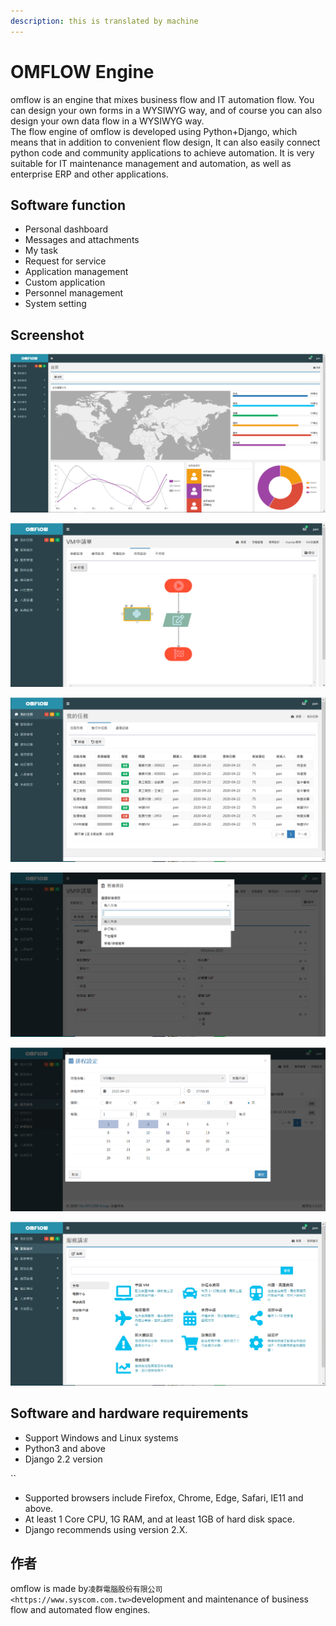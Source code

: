 ```yaml
---
description: this is translated by machine
---
```


# OMFLOW Engine

omflow is an engine that mixes business flow and IT automation flow. You can design your own forms in a WYSIWYG way, and of course you can also design your own data flow in a WYSIWYG way.  
The flow engine of omflow is developed using Python+Django, which means that in addition to convenient flow design, It can also easily connect python code and community applications to achieve automation. It is very suitable for IT maintenance management and automation, as well as enterprise ERP and other applications.

## Software function

* Personal dashboard
* Messages and attachments
* My task
* Request for service 
* Application management
* Custom application
* Personnel management
* System setting

## Screenshot

[![](https://raw.githubusercontent.com/syscomgo/omlib/master/screenshot/dashboard.png)](https://raw.githubusercontent.com/syscomgo/omlib/master/screenshot/dashboard.png)

[![](https://raw.githubusercontent.com/syscomgo/omlib/master/screenshot/flow.png)](https://raw.githubusercontent.com/syscomgo/omlib/master/screenshot/flow.png)

[![](https://raw.githubusercontent.com/syscomgo/omlib/master/screenshot/mission.png)](https://raw.githubusercontent.com/syscomgo/omlib/master/screenshot/mission.png)

[![](https://raw.githubusercontent.com/syscomgo/omlib/master/screenshot/new-field.png)](https://raw.githubusercontent.com/syscomgo/omlib/master/screenshot/new-field.png)

[![](https://raw.githubusercontent.com/syscomgo/omlib/master/screenshot/schedule.png)](https://raw.githubusercontent.com/syscomgo/omlib/master/screenshot/schedule.png)

[![](https://raw.githubusercontent.com/syscomgo/omlib/master/screenshot/self-service.png)](https://raw.githubusercontent.com/syscomgo/omlib/master/screenshot/self-service.png)

## Software and hardware requirements

* Support Windows and Linux systems 
* Python3 and above 
* Django 2.2 version 

\`\`

* Supported browsers include Firefox, Chrome, Edge, Safari, IE11 and above. 
* At least 1 Core CPU, 1G RAM, and at least 1GB of hard disk space.
* Django recommends using version 2.X. 

## 作者

omflow is made by`凌群電腦股份有限公司 <https://www.syscom.com.tw>`development and maintenance of business flow and automated flow engines.  
 

